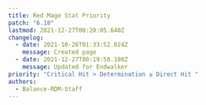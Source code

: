 ```yaml
---
title: Red Mage Stat Priority
patch: "6.18"
lastmod: 2021-12-27T00:20:05.640Z
changelog:
  - date: 2021-10-26T01:33:52.024Z
    message: Created page
  - date: 2021-12-27T00:19:58.108Z
    message: Updated for Endwalker
priority: "Critical Hit > Determination ≥ Direct Hit "
authors:
  - Balance-RDM-Staff
---
```


